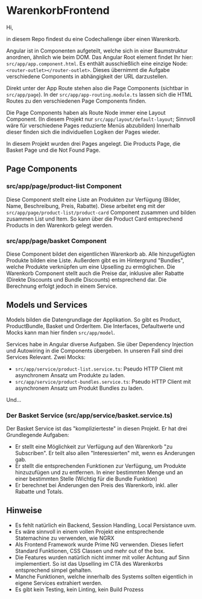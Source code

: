# WarenkorbFrontend

Hi,

in diesem Repo findest du eine Codechallenge über einen Warenkorb.

Angular ist in Componenten aufgeteilt, welche sich in einer Baumstruktur anordnen, ähnlich wie beim DOM. Das Angular Root element findet Ihr hier: `src/app/app.component.html`. Es enthält ausschießlich eine einzige Node: `<router-outlet></router-outlet>`. Dieses übernimmt die Aufgabe verschiedene Components in abhängigkeit der URL darzustellen.

Direkt unter der App Route stehen also die Page Components (sichtbar in `src/app/page`). In der `src/app/app-routing.module.ts` lassen sich die HTML Routes zu den verschiedenen Page Components finden.

Die Page Components haben als Route Node immer eine Layout Component. (In diesem Projekt nur `src/app/layout/default-layout`; Sinnvoll wäre für verschiedene Pages reduzierte Menüs abzubilden) Innerhalb dieser finden sich die individuellen Logiken der Pages wieder.

In diesem Projekt wurden drei Pages angelegt. Die Products Page, die Basket Page und die Not Found Page.

## Page Components

### src/app/page/product-list Component

Diese Component stellt eine Liste an Produkten zur Verfügung (Bilder, Name, Beschreibung, Preis, Rabatte). Diese arbeitet eng mit der `src/app/page/product-list/product-card` Component zusammen und bilden zusammen List und Item. So kann über die Product Card entsprechend Products in den Warenkorb gelegt werden.

### src/app/page/basket Component

Diese Component bildet den eigentlichen Warenkorb ab. Alle hinzugefügten Produkte bilden eine Liste. Außerdem gibt es im Hintergrund "Bundles", welche Produkte verknüpfen um eine Upselling zu ermöglichen. Die Warenkorb Component stellt auch die Preise dar, inklusive aller Rabatte (Direkte Discounts und Bundle Discounts) entsprechend dar. Die Berechnung erfolgt jedoch in einem Service.

## Models und Services

Models bilden die Datengrundlage der Applikation. So gibt es Product, ProductBundle, Basket und OrderItem. Die Interfaces, Defaultwerte und Mocks kann man hier finden `src/app/model`.

Services habe in Angular diverse Aufgaben. Sie über Dependency Injection und Autowiring in die Components übergeben.
In unseren Fall sind drei Services Relevant. Zwei Mocks:

- `src/app/service/product-list.service.ts`: Pseudo HTTP Client mit asynchronem Ansatz um Produkte zu laden.
- `src/app/service/product-bundles.service.ts`: Pseudo HTTP Client mit asynchronem Ansatz um Produkt Bundles zu laden.

Und...

### Der Basket Service (src/app/service/basket.service.ts)

Der Basket Service ist das "komplizierteste" in diesen Projekt. Er hat drei Grundlegende Aufgaben:

- Er stellt eine Möglichkeit zur Verfügung auf den Warenkorb "zu Subscriben". Er teilt also allen "Interessierten" mit, wenn es Änderungen gab.
- Er stellt die entsprechenden Funktionen zur Verfügung, um Produkte hinzuzufügen und zu entfernen. In einer bestimmten Menge und an einer bestimmten Stelle (Wichtig für die Bundle Funktion)
- Er berechnet bei Änderungen den Preis des Warenkorb, inkl. aller Rabatte und Totals.

## Hinweise

- Es fehlt natürlich ein Backend, Session Handling, Local Persistance uvm.
- Es wäre sinnvoll in einem vollen Projekt eine entsprechende Statemachine zu verwenden, wie NGRX
- Als Frontend Framework wurde Prime NG verwenden. Dieses liefert Standard Funktionen, CSS Classen und mehr out of the box.
- Die Features wurden natürlich nicht immer mit voller Achtung auf Sinn implementiert. So ist das Upselling im CTA des Warenkorbs entsprechend simpel gehalten.
- Manche Funktionen, welche innerhalb des Systems sollten eigentlich in eigene Services extrahiert werden.
- Es gibt kein Testing, kein Linting, kein Build Prozess